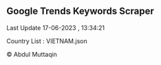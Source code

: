 

## Google Trends Keywords Scraper 
 
Last Update 17-06-2023 , 13:34:21

Country List :
VIETNAM.json



© Abdul Muttaqin 
